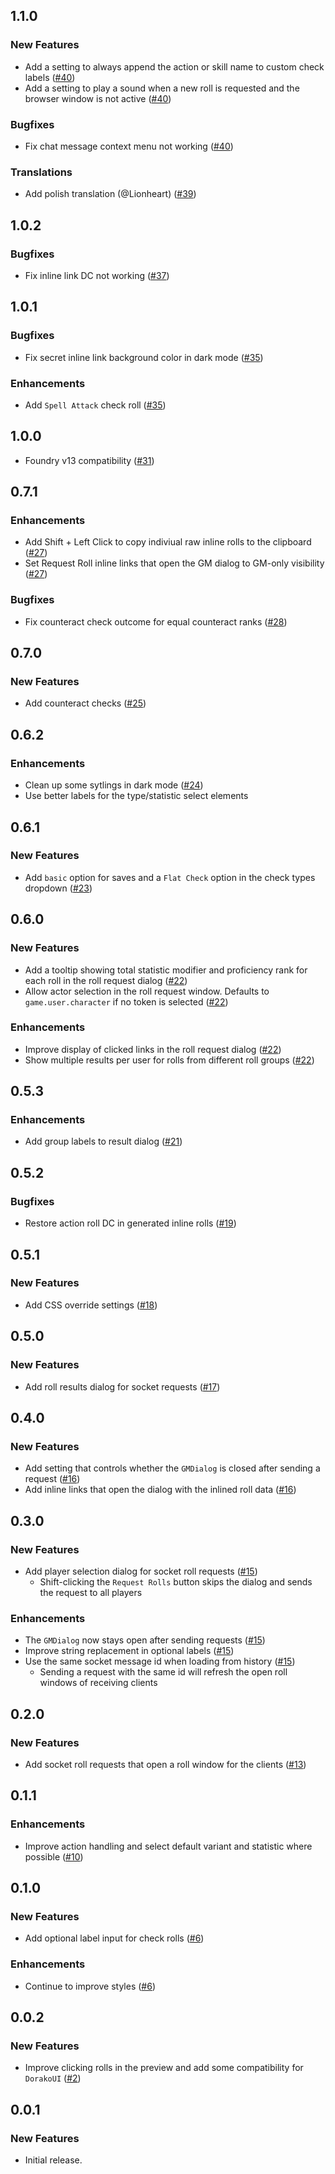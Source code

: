 ## 1.1.0

### New Features

-   Add a setting to always append the action or skill name to custom check labels ([#40](https://github.com/In3luki/pf2e-request-rolls/pull/40))
-   Add a setting to play a sound when a new roll is requested and the browser window is not active ([#40](https://github.com/In3luki/pf2e-request-rolls/pull/40))

### Bugfixes

-   Fix chat message context menu not working ([#40](https://github.com/In3luki/pf2e-request-rolls/pull/40))

### Translations

-   Add polish translation (@Lionheart) ([#39](https://github.com/In3luki/pf2e-request-rolls/pull/39))

## 1.0.2

### Bugfixes

-   Fix inline link DC not working ([#37](https://github.com/In3luki/pf2e-request-rolls/pull/37))

## 1.0.1

### Bugfixes

-   Fix secret inline link background color in dark mode ([#35](https://github.com/In3luki/pf2e-request-rolls/pull/35))

### Enhancements

-   Add `Spell Attack` check roll ([#35](https://github.com/In3luki/pf2e-request-rolls/pull/35))

## 1.0.0

-   Foundry v13 compatibility ([#31](https://github.com/In3luki/pf2e-request-rolls/pull/31))

## 0.7.1

### Enhancements

-   Add Shift + Left Click to copy indiviual raw inline rolls to the clipboard ([#27](https://github.com/In3luki/pf2e-request-rolls/pull/27))
-   Set Request Roll inline links that open the GM dialog to GM-only visibility ([#27](https://github.com/In3luki/pf2e-request-rolls/pull/27))

### Bugfixes

-    Fix counteract check outcome for equal counteract ranks ([#28](https://github.com/In3luki/pf2e-request-rolls/pull/28))

## 0.7.0

### New Features

-   Add counteract checks ([#25](https://github.com/In3luki/pf2e-request-rolls/pull/25))

## 0.6.2

### Enhancements

-   Clean up some sytlings in dark mode ([#24](https://github.com/In3luki/pf2e-request-rolls/pull/24))
-   Use better labels for the type/statistic select elements

## 0.6.1

### New Features

-   Add `basic` option for saves and a `Flat Check` option in the check types dropdown ([#23](https://github.com/In3luki/pf2e-request-rolls/pull/23))

## 0.6.0

### New Features

-   Add a tooltip showing total statistic modifier and proficiency rank for each roll in the roll request dialog ([#22](https://github.com/In3luki/pf2e-request-rolls/pull/22))
-   Allow actor selection in the roll request window. Defaults to `game.user.character` if no token is selected ([#22](https://github.com/In3luki/pf2e-request-rolls/pull/22))

### Enhancements

-   Improve display of clicked links in the roll request dialog ([#22](https://github.com/In3luki/pf2e-request-rolls/pull/22))
-   Show multiple results per user for rolls from different roll groups ([#22](https://github.com/In3luki/pf2e-request-rolls/pull/22))

## 0.5.3

### Enhancements

-   Add group labels to result dialog ([#21](https://github.com/In3luki/pf2e-request-rolls/pull/21))

## 0.5.2

### Bugfixes

-   Restore action roll DC in generated inline rolls ([#19](https://github.com/In3luki/pf2e-request-rolls/pull/19))

## 0.5.1

### New Features

-   Add CSS override settings ([#18](https://github.com/In3luki/pf2e-request-rolls/pull/18))

## 0.5.0

### New Features

-   Add roll results dialog for socket requests ([#17](https://github.com/In3luki/pf2e-request-rolls/pull/17))

## 0.4.0

### New Features

-   Add setting that controls whether the `GMDialog` is closed after sending a request ([#16](https://github.com/In3luki/pf2e-request-rolls/pull/16))
-   Add inline links that open the dialog with the inlined roll data ([#16](https://github.com/In3luki/pf2e-request-rolls/pull/16))

## 0.3.0

### New Features

-   Add player selection dialog for socket roll requests ([#15](https://github.com/In3luki/pf2e-request-rolls/pull/15))
    -   Shift-clicking the `Request Rolls` button skips the dialog and sends the request to all players

### Enhancements

-   The `GMDialog` now stays open after sending requests ([#15](https://github.com/In3luki/pf2e-request-rolls/pull/15))
-   Improve string replacement in optional labels ([#15](https://github.com/In3luki/pf2e-request-rolls/pull/15))
-   Use the same socket message id when loading from history ([#15](https://github.com/In3luki/pf2e-request-rolls/pull/15))
    -   Sending a request with the same id will refresh the open roll windows of receiving clients

## 0.2.0

### New Features

-   Add socket roll requests that open a roll window for the clients ([#13](https://github.com/In3luki/pf2e-request-rolls/pull/13))

## 0.1.1

### Enhancements

-   Improve action handling and select default variant and statistic where possible ([#10](https://github.com/In3luki/pf2e-request-rolls/pull/10))

## 0.1.0

### New Features

-   Add optional label input for check rolls ([#6](https://github.com/In3luki/pf2e-request-rolls/pull/6))

### Enhancements

-   Continue to improve styles ([#6](https://github.com/In3luki/pf2e-request-rolls/pull/6))

## 0.0.2

### New Features

-   Improve clicking rolls in the preview and add some compatibility for `DorakoUI` ([#2](https://github.com/In3luki/pf2e-request-rolls/pull/2))

## 0.0.1

### New Features

-   Initial release.
